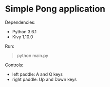 # Simple Pong application

Dependencies:  
- Python 3.6.1  
- Kivy 1.10.0

Run:
> python main.py

Controls:  
- left paddle: A and Q keys
- right paddle: Up and Down keys
